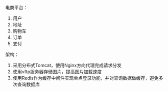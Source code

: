 电商平台：
  1. 用户
  2. 地址
  3. 购物车
  4. 订单
  5. 支付

架构：
  1. 采用分布式Tomcat，使用Nginx方向代理完成请求分发
  2. 使用vftp服务器存储图片，提高图片加载速度
  3. 使用Redis作为缓存中间件实现单点登录功能，并对查询数据做缓存，避免多次查询数据库
